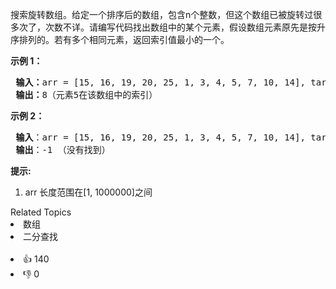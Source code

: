 <p>搜索旋转数组。给定一个排序后的数组，包含n个整数，但这个数组已被旋转过很多次了，次数不详。请编写代码找出数组中的某个元素，假设数组元素原先是按升序排列的。若有多个相同元素，返回索引值最小的一个。</p>

<p><strong>示例 1：</strong></p>

<pre>
<strong> 输入：</strong>arr = [15, 16, 19, 20, 25, 1, 3, 4, 5, 7, 10, 14], target = 5
<strong> 输出：</strong>8（元素5在该数组中的索引）
</pre>

<p><strong>示例 2：</strong></p>

<pre>
<strong> 输入</strong>：arr = [15, 16, 19, 20, 25, 1, 3, 4, 5, 7, 10, 14], target = 11
<strong> 输出</strong>：-1 （没有找到）
</pre>

<p><strong>提示:</strong></p>

<ol> 
 <li>arr 长度范围在[1, 1000000]之间</li> 
</ol>

<div><div>Related Topics</div><div><li>数组</li><li>二分查找</li></div></div><br><div><li>👍 140</li><li>👎 0</li></div>